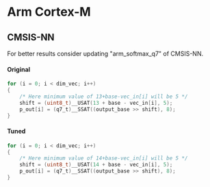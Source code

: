 # Arm Cortex-M

## CMSIS-NN
For better results consider updating "arm_softmax_q7" of CMSIS-NN.
#### Original
```c
for (i = 0; i < dim_vec; i++)
{
    /* Here minimum value of 13+base-vec_in[i] will be 5 */
    shift = (uint8_t)__USAT(13 + base - vec_in[i], 5);
    p_out[i] = (q7_t)__SSAT((output_base >> shift), 8);
}
```

#### Tuned
```c
for (i = 0; i < dim_vec; i++)
{
    /* Here minimum value of 14+base-vec_in[i] will be 5 */
    shift = (uint8_t)__USAT(14 + base - vec_in[i], 5);
    p_out[i] = (q7_t)__SSAT((output_base >> shift), 8);
}
```